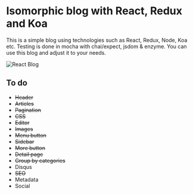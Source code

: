 # Isomorphic blog with React, Redux and Koa

This is a simple blog using technologies such as React, Redux, Node, Koa etc. Testing is done in mocha with chai/expect, jsdom & enzyme. You can use this blog and adjust it to your needs.

![React Blog](http://imgur.com/oC5j6k9.png)

## To do

- ~~Header~~
- ~~Articles~~
- ~~Pagination~~
- ~~CSS~~
- ~~Editor~~
- ~~Images~~
- ~~Menu button~~
- ~~Sidebar~~
- ~~More button~~
- ~~Detail page~~
- ~~Group by categories~~
- Disqus
- ~~SEO~~
- Metadata
- Social
